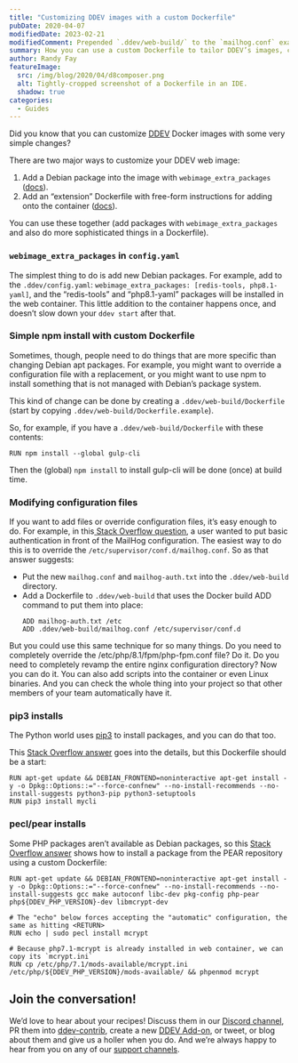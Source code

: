 ```yaml
---
title: "Customizing DDEV images with a custom Dockerfile"
pubDate: 2020-04-07
modifiedDate: 2023-02-21
modifiedComment: Prepended `.ddev/web-build/` to the `mailhog.conf` example, as the `ADD` directive must be project-root relative.
summary: How you can use a custom Dockerfile to tailor DDEV’s images, complete with examples.
author: Randy Fay
featureImage:
  src: /img/blog/2020/04/d8composer.png
  alt: Tightly-cropped screenshot of a Dockerfile in an IDE.
  shadow: true
categories:
  - Guides
---
```


Did you know that you can customize [DDEV](https://github.com/ddev/ddev) Docker images with some very simple changes?

There are two major ways to customize your DDEV web image:

1. Add a Debian package into the image with `webimage_extra_packages` ([docs](https://ddev.readthedocs.io/en/stable/users/extend/customizing-images/#adding-extra-debian-packages-with-webimage%5Fextra%5Fpackages-and-dbimage%5Fextra%5Fpackages)).
2. Add an “extension” Dockerfile with free-form instructions for adding onto the container ([docs](https://ddev.readthedocs.io/en/stable/users/extend/customizing-images/#adding-extra-dockerfiles-for-webimage-and-dbimage)).

You can use these together (add packages with `webimage_extra_packages` and also do more sophisticated things in a Dockerfile).

### `webimage_extra_packages` in `config.yaml`

The simplest thing to do is add new Debian packages. For example, add to the `.ddev/config.yaml`: `webimage_extra_packages: [redis-tools, php8.1-yaml]`, and the “redis-tools” and “php8.1-yaml” packages will be installed in the web container. This little addition to the container happens once, and doesn’t slow down your `ddev start` after that.

### Simple npm install with custom Dockerfile

Sometimes, though, people need to do things that are more specific than changing Debian apt packages. For example, you might want to override a configuration file with a replacement, or you might want to use npm to install something that is not managed with Debian’s package system.

This kind of change can be done by creating a `.ddev/web-build/Dockerfile` (start by copying `.ddev/web-build/Dockerfile.example`).

So, for example, if you have a `.ddev/web-build/Dockerfile` with these contents:

```docker
RUN npm install --global gulp-cli
```

Then the (global) `npm install` to install gulp-cli will be done (once) at build time.

### Modifying configuration files

If you want to add files or override configuration files, it’s easy enough to do. For example, in this[ Stack Overflow question](https://stackoverflow.com/questions/60162842/how-can-i-add-basic-authentication-to-the-mailhog-service-in-ddev-local), a user wanted to put basic authentication in front of the MailHog configuration. The easiest way to do this is to override the `/etc/supervisor/conf.d/mailhog.conf`. So as that answer suggests:

- Put the new `mailhog.conf` and `mailhog-auth.txt` into the `.ddev/web-build` directory.
- Add a Dockerfile to `.ddev/web-build` that uses the Docker build ADD command to put them into place:
  ```docker
  ADD mailhog-auth.txt /etc
  ADD .ddev/web-build/mailhog.conf /etc/supervisor/conf.d
  ```

But you could use this same technique for so many things. Do you need to completely override the /etc/php/8.1/fpm/php-fpm.conf file? Do it. Do you need to completely revamp the entire nginx configuration directory? Now you can do it. You can also add scripts into the container or even Linux binaries. And you can check the whole thing into your project so that other members of your team automatically have it.

### pip3 installs

The Python world uses [pip3](https://pip.pypa.io/en/stable/) to install packages, and you can do that too.

This [Stack Overflow answer](https://stackoverflow.com/a/60683558/215713) goes into the details, but this Dockerfile should be a start:

```docker
RUN apt-get update && DEBIAN_FRONTEND=noninteractive apt-get install -y -o Dpkg::Options::="--force-confnew" --no-install-recommends --no-install-suggests python3-pip python3-setuptools
RUN pip3 install mycli
```

### pecl/pear installs

Some PHP packages aren’t available as Debian packages, so this [Stack Overflow answer](https://stackoverflow.com/a/60554990/215713) shows how to install a package from the PEAR repository using a custom Dockerfile:

```docker
RUN apt-get update && DEBIAN_FRONTEND=noninteractive apt-get install -y -o Dpkg::Options::="--force-confnew" --no-install-recommends --no-install-suggests gcc make autoconf libc-dev pkg-config php-pear php${DDEV_PHP_VERSION}-dev libmcrypt-dev

# The "echo" below forces accepting the "automatic" configuration, the same as hitting <RETURN>
RUN echo | sudo pecl install mcrypt

# Because php7.1-mcrypt is already installed in web container, we can copy its `mcrypt.ini`
RUN cp /etc/php/7.1/mods-available/mcrypt.ini /etc/php/${DDEV_PHP_VERSION}/mods-available/ && phpenmod mcrypt
```

## Join the conversation!

We’d love to hear about your recipes! Discuss them in our [Discord channel](https://discord.gg/5wjP76mBJD), PR them into [ddev-contrib](http://github.com/ddev/ddev-contrib), create a new [DDEV Add-on](https://ddev.readthedocs.io/en/stable/users/extend/additional-services/), or tweet, or blog about them and give us a holler when you do. And we’re always happy to hear from you on any of our [support channels](https://ddev.readthedocs.io/en/stable/users/support/).
